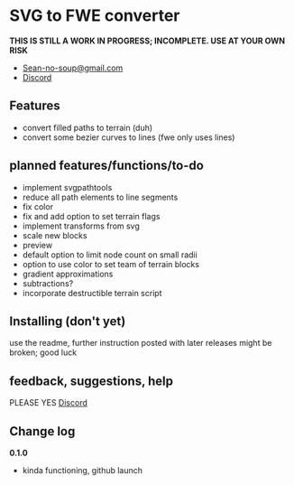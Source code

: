 # SVG to FWE converter

  **THIS IS STILL A WORK IN PROGRESS; INCOMPLETE. USE AT YOUR OWN RISK**
 - Sean-no-soup@gmail.com
 - [Discord](https://discord.gg/bHYWvVGRrF) 
 ## Features
 - convert filled paths to terrain (duh)
 - convert some bezier curves to lines (fwe only uses lines)

## planned features/functions/to-do

 - implement svgpathtools
 - reduce all path elements to line segments
 - fix color
 - fix and add option to set terrain flags
 - implement transforms from svg
 - scale new blocks
 - preview
 - default option to limit node count on small radii
 - option to use color to set team of terrain blocks
 - gradient approximations
 - subtractions?
 - incorporate destructible terrain script
 
## Installing (don't yet)
use the readme, further instruction posted with later releases
might be broken; good luck

## feedback, suggestions, help
PLEASE YES
[Discord](https://discord.gg/bHYWvVGRrF) 

## Change log
**0.1.0**

 - kinda functioning, github launch

